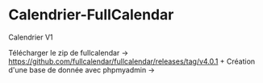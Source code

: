 # Calendrier-FullCalendar
Calendrier V1


Télécharger le zip de fullcalendar -> https://github.com/fullcalendar/fullcalendar/releases/tag/v4.0.1
+
Création d'une base de donnée avec phpmyadmin -> 
